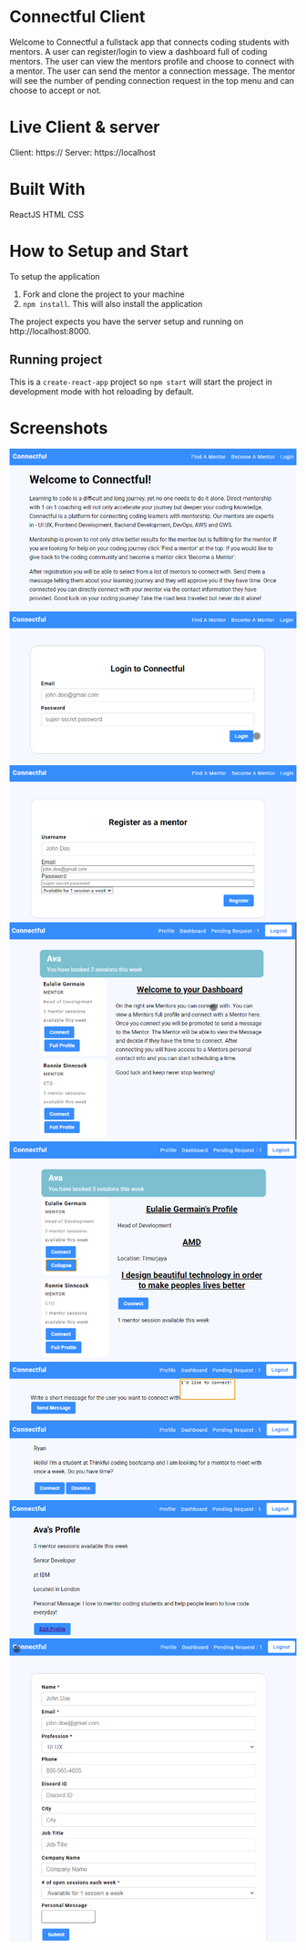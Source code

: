 # Connectful Client

Welcome to Connectful a fullstack app that connects coding students with mentors. A user can register/login to view a dashboard full of coding mentors. The user can view the mentors profile and choose to connect with a mentor. The user can send the mentor a connection message. The mentor will see the number of pending connection request in the top menu and can choose to accept or not.

# Live Client & server

Client: https://
Server: https://localhost

# Built With

ReactJS HTML CSS

# How to Setup and Start

To setup the application

1. Fork and clone the project to your machine
2. `npm install`. This will also install the application

The project expects you have the server setup and running on http://localhost:8000.

## Running project

This is a `create-react-app` project so `npm start` will start the project in development mode with hot reloading by default.

# Screenshots

![landing page](./src/images/1.png)
![login page](./src/images/2.png)
![register page](./src/images/3.png)
![dashboard page](./src/images/4.png)
![dashboard profile page](./src/images/5.png)
![connect message page](./src/images/6.png)
![receive request page](./src/images/7.png)
![profile page](./src/images/8.png)
![edit profile page](./src/images/9.png)
